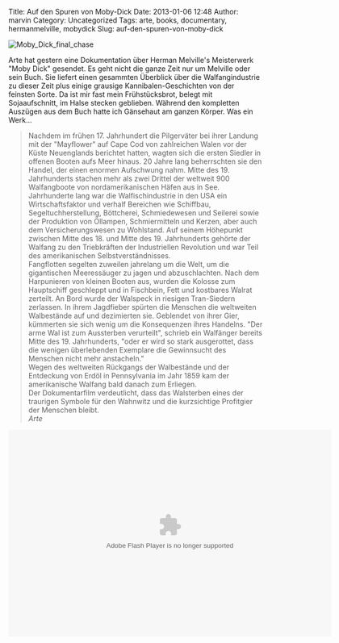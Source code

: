 Title: Auf den Spuren von Moby-Dick
Date: 2013-01-06 12:48
Author: marvin
Category: Uncategorized
Tags: arte, books, documentary, hermanmelville, mobydick
Slug: auf-den-spuren-von-moby-dick

![Moby_Dick_final_chase]({static}/images/Moby_Dick_final_chase.jpg)

Arte hat gestern eine Dokumentation über Herman Melville's Meisterwerk
"Moby Dick" gesendet. Es geht nicht die ganze Zeit nur um Melville oder
sein Buch. Sie liefert einen gesammten Überblick über die
Walfangindustrie zu dieser Zeit plus einige grausige
Kannibalen-Geschichten von der feinsten Sorte. Da ist mir fast mein
Frühstücksbrot, belegt mit Sojaaufschnitt, im Halse stecken geblieben.
Während den kompletten Auszügen aus dem Buch hatte ich Gänsehaut am
ganzen Körper. Was ein Werk...

> Nachdem im frühen 17. Jahrhundert die Pilgerväter bei ihrer Landung
> mit der "Mayflower" auf Cape Cod von zahlreichen Walen vor der Küste
> Neuenglands berichtet hatten, wagten sich die ersten Siedler in
> offenen Booten aufs Meer hinaus. 20 Jahre lang beherrschten sie den
> Handel, der einen enormen Aufschwung nahm. Mitte des 19. Jahrhunderts
> stachen mehr als zwei Drittel der weltweit 900 Walfangboote von
> nordamerikanischen Häfen aus in See.  
>  Jahrhunderte lang war die Walfischindustrie in den USA ein
> Wirtschaftsfaktor und verhalf Bereichen wie Schiffbau,
> Segeltuchherstellung, Böttcherei, Schmiedewesen und Seilerei sowie der
> Produktion von Öllampen, Schmiermitteln und Kerzen, aber auch dem
> Versicherungswesen zu Wohlstand. Auf seinem Höhepunkt zwischen Mitte
> des 18. und Mitte des 19. Jahrhunderts gehörte der Walfang zu den
> Triebkräften der Industriellen Revolution und war Teil des
> amerikanischen Selbstverständnisses.  
>  Fangflotten segelten zuweilen jahrelang um die Welt, um die
> gigantischen Meeressäuger zu jagen und abzuschlachten. Nach dem
> Harpunieren von kleinen Booten aus, wurden die Kolosse zum Hauptschiff
> geschleppt und in Fischbein, Fett und kostbares Walrat zerteilt. An
> Bord wurde der Walspeck in riesigen Tran-Siedern zerlassen. In ihrem
> Jagdfieber spürten die Menschen die weltweiten Walbestände auf und
> dezimierten sie. Geblendet von ihrer Gier, kümmerten sie sich wenig um
> die Konsequenzen ihres Handelns. "Der arme Wal ist zum Aussterben
> verurteilt", schrieb ein Walfänger bereits Mitte des 19. Jahrhunderts,
> "oder er wird so stark ausgerottet, dass die wenigen überlebenden
> Exemplare die Gewinnsucht des Menschen nicht mehr anstacheln."  
>  Wegen des weltweiten Rückgangs der Walbestände und der Entdeckung von
> Erdöl in Pennsylvania im Jahr 1859 kam der amerikanische Walfang bald
> danach zum Erliegen.  
>  Der Dokumentarfilm verdeutlicht, dass das Walsterben eines der
> traurigen Symbole für den Wahnwitz und die kurzsichtige Profitgier der
> Menschen bleibt.  
>  <cite>Arte</cite>

<p>
<object classid="clsid:D27CDB6E-AE6D-11cf-96B8-444553540000" codebase="http://download.macromedia.com/pub/shockwave/cabs/flash/swflash.cab#version=10,0,0,0" id="playerArte" allowscriptaccess="always" width="640" height="410">
<param name="allowFullScreen" value="true"></param><param name="allowScriptAccess" value="always"></param><param name="quality" value="high"><param name="movie" value="http://videos.arte.tv/videoplayer.swf?videorefFileUrl=http%3A%2F%2Fvideos%2Earte%2Etv%2Fde%2Fdo%5Fdelegate%2Fvideos%2Fauf%2Dden%2Dspuren%2Dvon%2Dmoby%2Ddick%2D%2D7141020%2Cview%2CasPlayerXml%2Exml&amp;admin=false&amp;mode=prod&amp;videoId=7141020&amp;localizedPathUrl=http%3A%2F%2Fvideos%2Earte%2Etv%2Fcae%2Fstatic%2Fflash%2Fplayer%2F&amp;configFileUrl=http%3A%2F%2Fvideos%2Earte%2Etv%2Fcae%2Fstatic%2Fflash%2Fplayer%2Fconfig%2Exml&amp;autoPlay=true⟨=de&amp;embed=true&amp;autoPlay=false">

<embed src="http://videos.arte.tv/videoplayer.swf?videorefFileUrl=http%3A%2F%2Fvideos%2Earte%2Etv%2Fde%2Fdo%5Fdelegate%2Fvideos%2Fauf%2Dden%2Dspuren%2Dvon%2Dmoby%2Ddick%2D%2D7141020%2Cview%2CasPlayerXml%2Exml&amp;admin=false&amp;mode=prod&amp;videoId=7141020&amp;localizedPathUrl=http%3A%2F%2Fvideos%2Earte%2Etv%2Fcae%2Fstatic%2Fflash%2Fplayer%2F&amp;configFileUrl=http%3A%2F%2Fvideos%2Earte%2Etv%2Fcae%2Fstatic%2Fflash%2Fplayer%2Fconfig%2Exml&amp;autoPlay=true⟨=de&amp;embed=true&amp;autoPlay=false" width="640" height="410" allowfullscreen="true" name="playerArte" quality="high" allowscriptaccess="always" pluginspage="http://www.macromedia.com/go/getflashplayer" type="application/x-shockwave-flash">
</embed>
</object>
</p>

